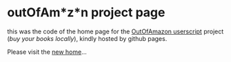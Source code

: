 # outOfAm\*z\*n project page
this was the code  of the home page for the [OutOfAmazon userscript](https://git.framasoft.org/sycom/userScripts/tree/OoA) project (*buy your books locally*), kindly hosted by github pages.

Please visit the [new home](http://sycom.github.io/userScripts/outOfAm-z-n/)...
